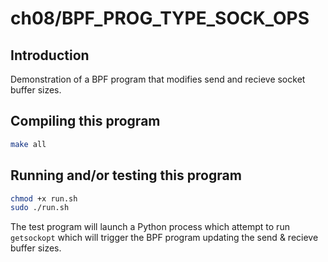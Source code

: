 # ch08/BPF_PROG_TYPE_SOCK_OPS

## Introduction

Demonstration of a BPF program that modifies send and recieve socket buffer sizes.

## Compiling this program

```bash
make all
```

## Running and/or testing this program

```bash
chmod +x run.sh
sudo ./run.sh
```

The test program will launch a Python process which attempt to run `getsockopt` which will trigger the BPF program updating the send & recieve buffer sizes.